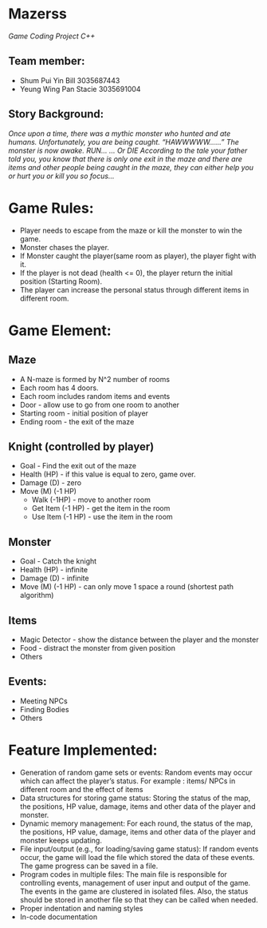 # Mazerss
*Game Coding Project C++*

## Team member:
* Shum Pui Yin Bill 3035687443
* Yeung Wing Pan Stacie 3035691004

## Story Background: 
*Once upon a time, there was a mythic monster who hunted and ate humans. Unfortunately, you are being caught. 
“HAWWWWW…...”
The monster is now awake. RUN…
… Or DIE
According to the tale your father told you, you know that there is only one exit in the maze and there are items and other people being caught in the maze, they can either help you or hurt you or kill you so focus...*

# Game Rules:
* Player needs to escape from the maze or kill the monster to win the game.
* Monster chases the player.
* If Monster caught the player(same room as player), the player fight with it.
* If the player is not dead (health <= 0), the player return the initial position (Starting Room).
* The player can increase the personal status through different items in different room.

# Game Element:
## Maze
* A N-maze is formed by N^2 number of rooms
* Each room has 4 doors.
* Each room includes random items and events
* Door - allow use to go from one room to another
* Starting room - initial position of player
* Ending room - the exit of the maze

## Knight (controlled by player)
* Goal -  Find the exit out of the maze
* Health (HP)  - if this value is equal to zero, game over.
* Damage (D)  - zero
* Move (M) (-1 HP) 
  * Walk (-1HP) - move to another room 
  * Get Item  (-1 HP) - get the item in the room
  * Use Item (-1 HP) - use the item in the room

## Monster
* Goal - Catch the knight
* Health (HP) - infinite
* Damage (D) - infinite
* Move (M) (-1 HP) - can only move 1 space a round (shortest path algorithm)

## Items
* Magic Detector - show the distance between the player and the monster
* Food - distract the monster from given position
* Others

## Events:
* Meeting NPCs
* Finding Bodies
* Others

# Feature Implemented:
* Generation of random game sets or events: 
Random events may occur which can affect the player’s status. 
For example : items/ NPCs in different room and the effect of items
* Data structures for storing game status:
Storing the status of the map, the positions, HP value, damage, items and other data of the player and monster.
* Dynamic memory management:
For each round,  the status of the map, the positions, HP value, damage, items and other data of the player and monster keeps updating. 
* File input/output (e.g., for loading/saving game status):
If random events occur, the game will load the file which stored the data of these events. The game progress can be saved in a file.
* Program codes in multiple files:
The main file is responsible for controlling events, management of user input and output of the game. The events in the game are clustered in isolated files. Also, the status should be stored in another file so that they can be called when needed.
* Proper indentation and naming styles
* In-code documentation
